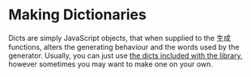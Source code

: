 # Making Dictionaries

Dicts are simply JavaScript objects, that when supplied to the 生成 functions, alters the generating behaviour and the words used by the generator. Usually, you can just use [the dicts included with the library](packeddicts.md), however sometimes you may want to make one on your own. 